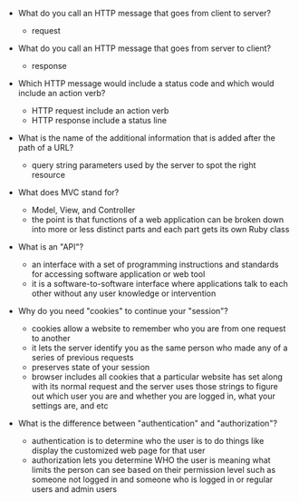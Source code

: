 - What do you call an HTTP message that goes from client to server?
  - request

- What do you call an HTTP message that goes from server to client?
  - response

- Which HTTP message would include a status code and which would include an action verb?
  - HTTP request include an action verb
  - HTTP response include a status line

- What is the name of the additional information that is added after the path of a URL?
  - query string parameters used by the server to spot the right resource

- What does MVC stand for?
  - Model, View, and Controller
  - the point is that functions of a web application can be broken down into more or less distinct parts and each part gets its own Ruby class

- What is an "API"?
  - an interface with a set of programming instructions and standards for accessing software application or web tool
  - it is a software-to-software interface where applications talk to each other without any user knowledge or intervention

- Why do you need "cookies" to continue your "session"?
  - cookies allow a website to remember who you are from one request to another
  - it lets the server identify you as the same person who made any of a series of previous requests
  - preserves state of your session
  - browser includes all cookies that a particular website has set along with its normal request and the server uses those strings to figure out which user you are and whether you are logged in, what your settings are, and etc

- What is the difference between "authentication" and "authorization"?
  - authentication is to determine who the user is to do things like display the customized web page for that user
  - authorization lets you determine WHO the user is meaning what limits the person can see based on their permission level such as someone not logged in and someone who is logged in or regular users and admin users